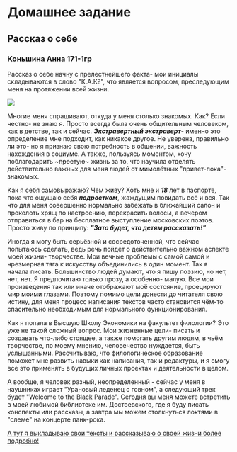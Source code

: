 # Домашнее задание
## Рассказ о себе 
### Коньшина Анна 171-1гр 

Рассказ о себе начну с прелестнейшего факта- мои инициалы складываются в слово "К.А.К?", что является вопросом, преследующим меня на протяжении всей жизни. 

![](https://pp.userapi.com/c637218/v637218614/24535/x23FA-zjMvE.jpg)

Многие меня спрашивают, откуда у меня столько знакомых. Как? Если честно- не знаю я. Просто всегда была очень общительным человеком, как в детстве, так и сейчас. ***Экстравертный экстраверт***- именно это определение мне подходит, как никакое другое. Не уверена, правильно ли это- но я признаю свою потребность в общении, важность нахождения в социуме. А также, пользуясь моментом, хочу поблагодарить ~~~простую~~~ жизнь за то, что научила отделять действительно важных для меня людей от мимолётных "привет-пока"-знакомых. 

Как я себя самовыражаю? Чем живу? Хоть мне и ***18*** лет в паспорте, пока что ощущаю себя ***подростком***, жаждущим повидать всё и вся. Так что для меня совершенно нормально забежать в ближайший салон и проколоть хрящ по настроению, перекрасить волосы, а вечером отправиться в бар на бесплатное выступление московских поэтов. Просто живу по принципу: ***"Зато будет, что детям рассказать!"*** 

Иногда я могу быть серьёзной и сосредоточенной, что сейчас попытаюсь сделать, ведь речь пойдёт о действительно важном аспекте моей жизни- творчестве. Мои вечные проблемы с самой самой и чрезмерная тяга к искусству объединились в один момент. Так я начала писать. Большинство людей думают, что я пишу поэзию, но нет, нет, нет. Я предпочитаю только прозу, а особенно- малую. Все мои произведения так или иначе отображают моё состояние, проецируют мир моими глазами. Поэтому помимо цели донести до читателя свою истину, для меня процесс написания текстов часто становится чём-то спасительно необходимым для нормального функционирования. 

Как я попала в Высшую Школу Экономики на факультет филологии? Это уже не такой сложный вопрос. Мои жизненные цели- писать и создавать что-либо стоящее, а также помогать другим людям, в чьём творчестве, по моему мнению, человечество нуждается, быть услышанными. Рассчитываю, что филологическое образование поможет мне развить навыки как написания, так и редактуры, и я смогу все это применять в будущих личных проектах и деятельности в целом. 

А вообще, я человек разный, неопределенный - сейчас у меня в наушниках играет "Урановый леденец с говном", а следующий трек будет "Welcome to the Black Parade". Сегодня вы меня можете встретить в моей любимой библиотеке им. Достоевского, где я буду писать конспекты или рассказы, а завтра мы можем столкнуться локтями в "слеме" на концерте панк-рока.

  [А тут я выкладываю свои тексты и рассказываю о своей жизни более подробно!](https://vk.com/etovsenetak)
